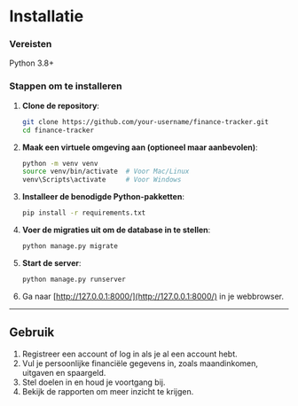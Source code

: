 # Installatie

### Vereisten

Python 3.8+

### Stappen om te installeren

1. **Clone de repository**:

    ```bash
    git clone https://github.com/your-username/finance-tracker.git
    cd finance-tracker
    ```

2. **Maak een virtuele omgeving aan (optioneel maar aanbevolen)**:

    ```bash
    python -m venv venv
    source venv/bin/activate  # Voor Mac/Linux
    venv\Scripts\activate     # Voor Windows
    ```

3. **Installeer de benodigde Python-pakketten**:

    ```bash
    pip install -r requirements.txt
    ```

4. **Voer de migraties uit om de database in te stellen**:

    ```bash
    python manage.py migrate
    ```

5. **Start de server**:

    ```bash
    python manage.py runserver
    ```

6. Ga naar [http://127.0.0.1:8000/](http://127.0.0.1:8000/) in je webbrowser.

---

## Gebruik

1. Registreer een account of log in als je al een account hebt.
2. Vul je persoonlijke financiële gegevens in, zoals maandinkomen, uitgaven en spaargeld.
3. Stel doelen in en houd je voortgang bij.
4. Bekijk de rapporten om meer inzicht te krijgen.
